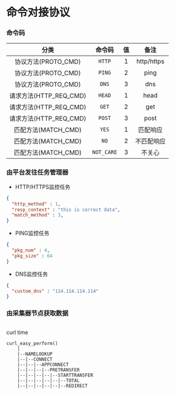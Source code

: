# 命令对接协议

### 命令码

|分类|命令码|值|备注|
|:-:|:-:|:-:|:-:|
|协议方法(PROTO_CMD)|`HTTP`|1|http/https|
|协议方法(PROTO_CMD)|`PING`|2|ping|
|协议方法(PROTO_CMD)|`DNS`|3|dns|
|请求方法(HTTP_REQ_CMD)|`HEAD`|1|head|
|请求方法(HTTP_REQ_CMD)|`GET`|2|get|
|请求方法(HTTP_REQ_CMD)|`POST`|3|post|
|匹配方法(MATCH_CMD)|`YES`|1|匹配响应|
|匹配方法(MATCH_CMD)|`NO`|2|不匹配响应|
|匹配方法(MATCH_CMD)|`NOT_CARE`|3|不关心|


### 由平台发往任务管理器

* HTTP/HTTPS监控任务

```json
{
  "http_method" : 1,
  "resp_context" : "this is correct data",
  "match_method" : 3,
}

```

* PING监控任务

```json
{
  "pkg_num" : 4,
  "pkg_size" : 64
}
```

* DNS监控任务

```json
{
  "custom_dns" : "114.114.114.114"
}
```

### 由采集器节点获取数据

```json


```


curl time

```log
curl_easy_perform()
    |
    |--NAMELOOKUP
    |--|--CONNECT
    |--|--|--APPCONNECT
    |--|--|--|--PRETRANSFER
    |--|--|--|--|--STARTTRANSFER
    |--|--|--|--|--|--TOTAL
    |--|--|--|--|--|--REDIRECT

```
